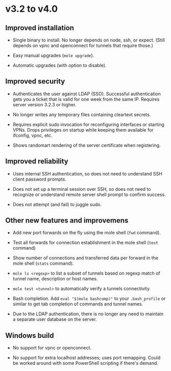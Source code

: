 v3.2 to v4.0
============

## Improved installation

- Single binary to install. No longer depends on node, ssh, or expect.
  (Still depends on vpnc and openconnect for tunnels that require
  those.)

- Easy manual upgrades (`mole upgrade`).

- Automatic upgrades (with option to disable).

## Improved security

- Authenticates the user against LDAP (SSO). Successful authentication
  gets you a ticket that is valid for one week from the same IP.
  Requires server version 3.2.3 or higher.

- No longer writes any temporary files containing cleartext secrets.

- Requires explicit sudo invocation for reconfiguring interfaces or
  starting VPNs. Drops privileges on startup while keeping them
  available for ifconfig, vpnc, etc.

- Shows randomart rendering of the server certificate when registering.

## Improved reliability

- Uses internal SSH authentication, so does not need to understand SSH
  client password prompts.

- Does not set up a terminal session over SSH, so does not need to
  recognize or understand remote server shell prompt to confirm success.

- Does not attempt (and fail) to juggle sudo.

## Other new features and improvemens

- Add new port forwards on the fly using the mole shell (`fwd` command).

- Test all forwards for connection establishment in the mole shell
  (`test` command)

- Show number of connections and transferred data per forward in the
  mole shell (`stats` command).

- `mole ls <regexp>` to list a subset of tunnels based on regexp match
  of tunnel name, description or host names.

- `mole test <tunnel>` to automatically verify a tunnels connectivity.

- Bash completion. Add `eval "$(mole bashcomp)"` to your `.bash_profile`
  or similar to get tab completion of commands and tunnel names.

- Due to the LDAP authentication, there is no longer any need to
  maintain a separate user database on the server.

## Windows build

- No support for vpnc or openconnect.

- No support for extra localhost addresses; uses port remapping. Could
  be worked around with some PowerShell scripting if there's demand.

